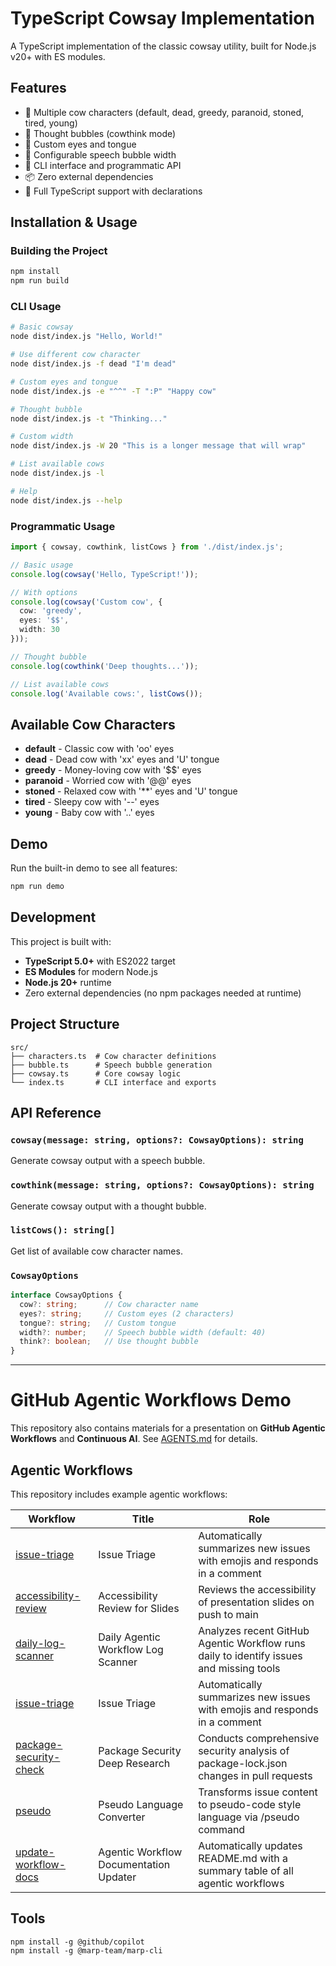 # TypeScript Cowsay Implementation

A TypeScript implementation of the classic cowsay utility, built for Node.js v20+ with ES modules.

## Features

- 🐄 Multiple cow characters (default, dead, greedy, paranoid, stoned, tired, young)
- 💭 Thought bubbles (cowthink mode)
- 🎨 Custom eyes and tongue
- 📏 Configurable speech bubble width
- 🔧 CLI interface and programmatic API
- 📦 Zero external dependencies
- 📝 Full TypeScript support with declarations

## Installation & Usage

### Building the Project

```bash
npm install
npm run build
```

### CLI Usage

```bash
# Basic cowsay
node dist/index.js "Hello, World!"

# Use different cow character
node dist/index.js -f dead "I'm dead"

# Custom eyes and tongue
node dist/index.js -e "^^" -T ":P" "Happy cow"

# Thought bubble
node dist/index.js -t "Thinking..."

# Custom width
node dist/index.js -W 20 "This is a longer message that will wrap"

# List available cows
node dist/index.js -l

# Help
node dist/index.js --help
```

### Programmatic Usage

```typescript
import { cowsay, cowthink, listCows } from './dist/index.js';

// Basic usage
console.log(cowsay('Hello, TypeScript!'));

// With options
console.log(cowsay('Custom cow', {
  cow: 'greedy',
  eyes: '$$',
  width: 30
}));

// Thought bubble
console.log(cowthink('Deep thoughts...'));

// List available cows
console.log('Available cows:', listCows());
```

## Available Cow Characters

- **default** - Classic cow with 'oo' eyes
- **dead** - Dead cow with 'xx' eyes and 'U' tongue
- **greedy** - Money-loving cow with '$$' eyes
- **paranoid** - Worried cow with '@@' eyes
- **stoned** - Relaxed cow with '**' eyes and 'U' tongue
- **tired** - Sleepy cow with '--' eyes
- **young** - Baby cow with '..' eyes

## Demo

Run the built-in demo to see all features:

```bash
npm run demo
```

## Development

This project is built with:
- **TypeScript 5.0+** with ES2022 target
- **ES Modules** for modern Node.js
- **Node.js 20+** runtime
- Zero external dependencies (no npm packages needed at runtime)

## Project Structure

```
src/
├── characters.ts  # Cow character definitions
├── bubble.ts      # Speech bubble generation
├── cowsay.ts      # Core cowsay logic
└── index.ts       # CLI interface and exports
```

## API Reference

### `cowsay(message: string, options?: CowsayOptions): string`

Generate cowsay output with a speech bubble.

### `cowthink(message: string, options?: CowsayOptions): string`

Generate cowsay output with a thought bubble.

### `listCows(): string[]`

Get list of available cow character names.

### `CowsayOptions`

```typescript
interface CowsayOptions {
  cow?: string;      // Cow character name
  eyes?: string;     // Custom eyes (2 characters)
  tongue?: string;   // Custom tongue
  width?: number;    // Speech bubble width (default: 40)
  think?: boolean;   // Use thought bubble
}
```

---

# GitHub Agentic Workflows Demo

This repository also contains materials for a presentation on **GitHub Agentic Workflows** and **Continuous AI**. See [AGENTS.md](./AGENTS.md) for details.

## Agentic Workflows

This repository includes example agentic workflows:

| Workflow | Title | Role |
|----------|-------|------|
| [issue-triage](.github/workflows/issue-triage.md) | Issue Triage | Automatically summarizes new issues with emojis and responds in a comment |
| [accessibility-review](.github/workflows/accessibility-review.md) | Accessibility Review for Slides | Reviews the accessibility of presentation slides on push to main |
| [daily-log-scanner](.github/workflows/daily-log-scanner.md) | Daily Agentic Workflow Log Scanner | Analyzes recent GitHub Agentic Workflow runs daily to identify issues and missing tools |
| [issue-triage](.github/workflows/issue-triage.md) | Issue Triage | Automatically summarizes new issues with emojis and responds in a comment |
| [package-security-check](.github/workflows/package-security-check.md) | Package Security Deep Research | Conducts comprehensive security analysis of package-lock.json changes in pull requests |
| [pseudo](.github/workflows/pseudo.md) | Pseudo Language Converter | Transforms issue content to pseudo-code style language via /pseudo command |
| [update-workflow-docs](.github/workflows/update-workflow-docs.md) | Agentic Workflow Documentation Updater | Automatically updates README.md with a summary table of all agentic workflows |

## Tools

```
npm install -g @github/copilot
npm install -g @marp-team/marp-cli
```